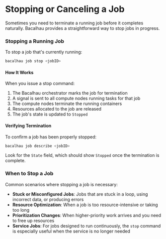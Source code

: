 # Stopping or Canceling a Job

Sometimes you need to terminate a running job before it completes naturally. Bacalhau provides a straightforward way to stop jobs in progress.

### Stopping a Running Job

To stop a job that's currently running:

```bash
bacalhau job stop <jobID>
```

#### How It Works

When you issue a stop command:

1. The Bacalhau orchestrator marks the job for termination
2. A signal is sent to all compute nodes running tasks for that job
3. The compute nodes terminate the running containers
4. Resources allocated to the job are released
5. The job's state is updated to `Stopped`

#### Verifying Termination

To confirm a job has been properly stopped:

```bash
bacalhau job describe <jobID>
```

Look for the `State` field, which should show `Stopped` once the termination is complete.

### When to Stop a Job

Common scenarios where stopping a job is necessary:

* **Stuck or Misconfigured Jobs**: Jobs that are stuck in a loop, using incorrect data, or producing errors
* **Resource Optimization**: When a job is too resource-intensive or taking too long
* **Prioritization Changes**: When higher-priority work arrives and you need to free up resources
* **Service Jobs**: For jobs designed to run continuously, the `stop` command is especially useful when the service is no longer needed
